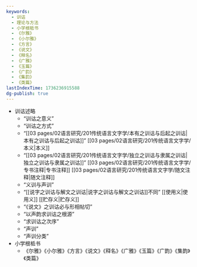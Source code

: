```yaml
---
keywords:
  - 训诂
  - 理论与方法
  - 小学根柢书
  - 《尔雅》
  - 《小尔雅》
  - 《方言》
  - 《说文》
  - 《释名》
  - 《广雅》
  - 《玉篇》
  - 《广韵》
  - 《集韵》
  - 《类篇》
lastIndexTime: 1736236915588
dg-publish: true
---
```

- 训诂述略
	- “训诂之意义”
	- “训诂之方式”
	- “[[03 pages/02语言研究/201传统语言文字学/本有之训诂与后起之训诂\|本有之训诂与后起之训诂]]” [[03 pages/02语言研究/201传统语言文字学/本义\|本义]]
	- “[[03 pages/02语言研究/201传统语言文字学/独立之训诂与隶属之训诂\|独立之训诂与隶属之训诂]]” [[03 pages/02语言研究/201传统语言文字学/专书注释\|专书注释]] [[03 pages/02语言研究/201传统语言文字学/随文注释\|随文注释]]
	- “义训与声训”
	- “[[说字之训诂与解文之训诂\|说字之训诂与解文之训诂]]不同” [[使用义\|使用义]] [[贮存义\|贮存义]]
	- “《说文》之训诂必与形相帖切”
	- “以声韵求训诂之根源”
	- “求训诂之次序”
	- “声训”
	- “声训分类”
- 小学根柢书
	- 《尔雅》《小尔雅》《方言》《说文》《释名》《广雅》《玉篇》《广韵》《集韵》《类篇》
